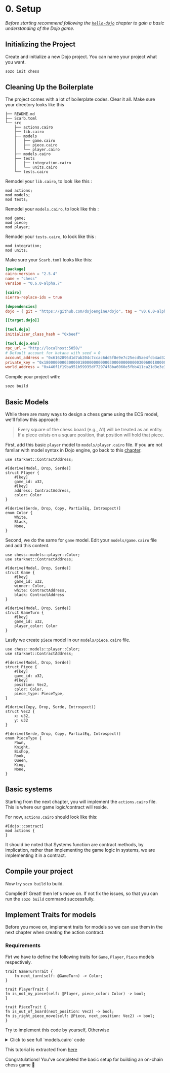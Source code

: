 # 0. Setup

_Before starting recommend following the [`hello-dojo`](../../cairo/hello-dojo.md) chapter to gain a basic understanding of the Dojo game._

## Initializing the Project

Create and initialize a new Dojo project. You can name your project what you want.

```sh
sozo init chess
```

## Cleaning Up the Boilerplate

The project comes with a lot of boilerplate codes. Clear it all. Make sure your directory looks like this

```shell
├── README.md
├── Scarb.toml
└── src
    ├── actions.cairo
    ├── lib.cairo
    ├── models
    │   ├── game.cairo
    │   ├── piece.cairo
    │   └── player.cairo
    ├── models.cairo
    ├── tests
    │   ├── integration.cairo
    │   └── units.cairo
    └── tests.cairo
```

Remodel your `lib.cairo`, to look like this :

```rust,ignore
mod actions;
mod models;
mod tests;
```

Remodel your `models.cairo`, to look like this :

```rust,ignore
mod game;
mod piece;
mod player;
```

Remodel your `tests.cairo`, to look like this :

```rust,ignore
mod integration;
mod units;
```

Make sure your `Scarb.toml` looks like this:

```toml
[package]
cairo-version = "2.5.4"
name = "chess"
version = "0.6.0-alpha.7"

[cairo]
sierra-replace-ids = true

[dependencies]
dojo = { git = "https://github.com/dojoengine/dojo", tag = "v0.6.0-alpha.7" }

[[target.dojo]]

[tool.dojo]
initializer_class_hash = "0xbeef"

[tool.dojo.env]
rpc_url = "http://localhost:5050/"
# Default account for katana with seed = 0
account_address = "0x6162896d1d7ab204c7ccac6dd5f8e9e7c25ecd5ae4fcb4ad32e57786bb46e03"
private_key = "0x1800000000300000180000000000030000000000003006001800006600"
world_address = "0x446f1f19ba951b59935df72974f8ba6060e5fbb411ca21d3e3e3812e3eb8df8"
```

Compile your project with:

```sh
sozo build
```

## Basic Models

While there are many ways to design a chess game using the ECS model, we'll follow this approach:

> Every square of the chess board (e.g., A1) will be treated as an entity. If a piece exists on a square position, that position will hold that piece.

First, add this basic `player` model to `models/player.cairo` file. If you are not familar with model syntax in Dojo engine, go back to this [chapter](../../cairo/models.md).

```rust,ignore
use starknet::ContractAddress;

#[derive(Model, Drop, Serde)]
struct Player {
    #[key]
    game_id: u32,
    #[key]
    address: ContractAddress,
    color: Color
}

#[derive(Serde, Drop, Copy, PartialEq, Introspect)]
enum Color {
    White,
    Black,
    None,
}
```

Second, we do the same for `game` model. Edit your `models/game.cairo` file and add this content.

```rust,ignore
use chess::models::player::Color;
use starknet::ContractAddress;

#[derive(Model, Drop, Serde)]
struct Game {
    #[key]
    game_id: u32,
    winner: Color,
    white: ContractAddress,
    black: ContractAddress
}

#[derive(Model, Drop, Serde)]
struct GameTurn {
    #[key]
    game_id: u32,
    player_color: Color
}
```

Lastly we create `piece` model in our `models/piece.cairo` file.

```rust,ignore
use chess::models::player::Color;
use starknet::ContractAddress;

#[derive(Model, Drop, Serde)]
struct Piece {
    #[key]
    game_id: u32,
    #[key]
    position: Vec2,
    color: Color,
    piece_type: PieceType,
}

#[derive(Copy, Drop, Serde, Introspect)]
struct Vec2 {
    x: u32,
    y: u32
}

#[derive(Serde, Drop, Copy, PartialEq, Introspect)]
enum PieceType {
    Pawn,
    Knight,
    Bishop,
    Rook,
    Queen,
    King,
    None,
}
```

## Basic systems

Starting from the next chapter, you will implement the `actions.cairo` file. This is where our game logic/contract will reside.

For now, `actions.cairo` should look like this:

```rust,ignore
#[dojo::contract]
mod actions {
}
```

It should be noted that Systems function are contract methods, by implication, rather than implementing the game logic in systems, we are implementing it in a contract.

## Compile your project

Now try `sozo build` to build.

Complied? Great! then let's move on. If not fix the issues, so that you can run the `sozo build` command successfully.

## Implement Traits for models

Before you move on, implement traits for models so we can use them in the next chapter when creating the action contract.

### Requirements

Firt we have to define the following traits for `Game`, `Player`, `Piece` models respectively.

```rust,ignore
trait GameTurnTrait {
    fn next_turn(self: @GameTurn) -> Color;
}

trait PlayerTrait {
fn is_not_my_piece(self: @Player, piece_color: Color) -> bool;
}

trait PieceTrait {
fn is_out_of_board(next_position: Vec2) -> bool;
fn is_right_piece_move(self: @Piece, next_position: Vec2) -> bool;
}
```

Try to implement this code by yourself, Otherwise

<details>
<summary>Click to see full `models.cairo` code</summary>

```c
// code for player.cairo file, paste it below the code you already have
trait PlayerTrait {
    fn is_not_my_piece(self: @Player, piece_color: Color) -> bool;
}

impl PalyerImpl of PlayerTrait {
    fn is_not_my_piece(self: @Player, piece_color: Color) -> bool {
        *self.color != piece_color
    }
}

// code for game.cairo file, paste it below the code you already have
trait GameTurnTrait {
    fn next_turn(self: @GameTurn) -> Color;
}
impl GameTurnImpl of GameTurnTrait {
    fn next_turn(self: @GameTurn) -> Color {
        match self.player_color {
            Color::White => Color::Black,
            Color::Black => Color::White,
            Color::None => panic(array!['Illegal turn'])
        }
    }
}

// code for piece.cairo file, paste it below the code you already have
trait PieceTrait {
    fn is_out_of_board(next_position: Vec2) -> bool;
    fn is_right_piece_move(self: @Piece, next_position: Vec2) -> bool;
}

impl PieceImpl of PieceTrait {
    fn is_out_of_board(next_position: Vec2) -> bool {
        next_position.x > 7 || next_position.y > 7
    }

    fn is_right_piece_move(self: @Piece, next_position: Vec2) -> bool {
        let n_x = next_position.x;
        let n_y = next_position.y;
        assert(!(n_x == *self.position.x && n_y == *self.position.y), 'Cannot move same position');
        match self.piece_type {
            PieceType::Pawn => {
                match self.color {
                    Color::White => {
                        (n_x == *self.position.x && n_y == *self.position.y + 1)
                            || (n_x == *self.position.x && n_y == *self.position.y + 2)
                            || (n_x == *self.position.x + 1 && n_y == *self.position.y + 1)
                            || (n_x == *self.position.x - 1 && n_y == *self.position.y + 1)
                    },
                    Color::Black => {
                        (n_x == *self.position.x && n_y == *self.position.y - 1)
                            || (n_x == *self.position.x && n_y == *self.position.y - 2)
                            || (n_x == *self.position.x + 1 && n_y == *self.position.y - 1)
                            || (n_x == *self.position.x - 1 && n_y == *self.position.y - 1)
                    },
                    Color::None => panic(array!['Should not move empty piece']),
                }
            },
            PieceType::Knight => { n_x == *self.position.x + 2 && n_y == *self.position.y + 1 },
            PieceType::Bishop => {
                (n_x <= *self.position.x && n_y <= *self.position.y && *self.position.y
                    - n_y == *self.position.x
                    - n_x)
                    || (n_x <= *self.position.x && n_y >= *self.position.y && *self.position.y
                        - n_y == *self.position.x
                        - n_x)
                    || (n_x >= *self.position.x && n_y <= *self.position.y && *self.position.y
                        - n_y == *self.position.x
                        - n_x)
                    || (n_x >= *self.position.x && n_y >= *self.position.y && *self.position.y
                        - n_y == *self.position.x
                        - n_x)
            },
            PieceType::Rook => {
                (n_x == *self.position.x || n_y != *self.position.y)
                    || (n_x != *self.position.x || n_y == *self.position.y)
            },
            PieceType::Queen => {
                (n_x == *self.position.x || n_y != *self.position.y)
                    || (n_x != *self.position.x || n_y == *self.position.y)
                    || (n_x != *self.position.x || n_y != *self.position.y)
            },
            PieceType::King => {
                (n_x <= *self.position.x + 1 && n_y <= *self.position.y + 1)
                    || (n_x <= *self.position.x + 1 && n_y <= *self.position.y - 1)
                    || (n_x <= *self.position.x - 1 && n_y <= *self.position.y + 1)
                    || (n_x <= *self.position.x - 1 && n_y <= *self.position.y - 1)
            },
            PieceType::None => panic(array!['Should not move empty piece']),
        }
    }
}
```

</details>

This tutorial is extracted from [here](https://github.com/dojoengine/origami/tree/main/examples/chess)

Congratulations! You've completed the basic setup for building an on-chain chess game 🎉

